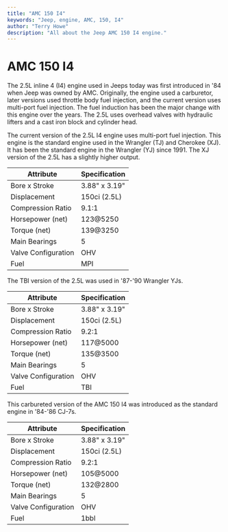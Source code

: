 ```yaml
---
title: "AMC 150 I4"
keywords: "Jeep, engine, AMC, 150, I4"
author: "Terry Howe"
description: "All about the Jeep AMC 150 I4 engine."
---
```

# AMC 150 I4

The 2.5L inline 4 (I4) engine used in Jeeps today was first introduced in '84 when Jeep was owned by AMC.
Originally, the engine used a carburetor, later versions used throttle body fuel injection, and the current version uses multi-port fuel injection.
The fuel induction has been the major change with this engine over the years.
The 2.5L uses overhead valves with hydraulic lifters and a cast iron block and cylinder head.

The current version of the 2.5L I4 engine uses multi-port fuel injection.
This engine is the standard engine used in the Wrangler (TJ) and Cherokee (XJ).
It has been the standard engine in the Wrangler (YJ) since 1991. The XJ version of the 2.5L has a slightly higher output.

| Attribute           | Specification |
|---------------------|---------------|
| Bore x Stroke       | 3.88" x 3.19" |
| Displacement        | 150ci (2.5L)  |
| Compression Ratio   | 9.1:1         |
| Horsepower (net)    | 123@5250      |
| Torque (net)        | 139@3250      |
| Main Bearings       | 5             |
| Valve Configuration | OHV           |
| Fuel                | MPI           |

The TBI version of the 2.5L was used in '87-'90 Wrangler YJs.

| Attribute           | Specification |
|---------------------|---------------|
| Bore x Stroke       | 3.88" x 3.19" |
| Displacement        | 150ci (2.5L)  |
| Compression Ratio   | 9.2:1         |
| Horsepower (net)    | 117@5000      |
| Torque (net)        | 135@3500      |
| Main Bearings       | 5             |
| Valve Configuration | OHV           |
| Fuel                | TBI           |

This carbureted version of the AMC 150 I4 was introduced as the standard engine in '84-'86 CJ-7s.

| Attribute           | Specification |
|---------------------|---------------|
| Bore x Stroke       | 3.88" x 3.19" |
| Displacement        | 150ci (2.5L)  |
| Compression Ratio   | 9.2:1         |
| Horsepower (net)    | 105@5000      |
| Torque (net)        | 132@2800      |
| Main Bearings       | 5             |
| Valve Configuration | OHV           |
| Fuel                | 1bbl          |
